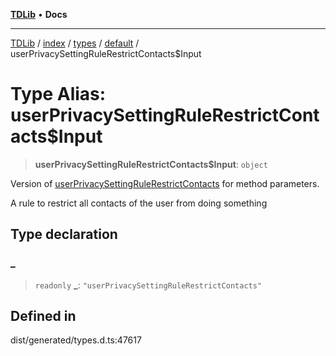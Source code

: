 [**TDLib**](../../../../../../README.md) • **Docs**

***

[TDLib](../../../../../../modules.md) / [index](../../../../../README.md) / [types](../../../README.md) / [default](../README.md) / userPrivacySettingRuleRestrictContacts$Input

# Type Alias: userPrivacySettingRuleRestrictContacts$Input

> **userPrivacySettingRuleRestrictContacts$Input**: `object`

Version of [userPrivacySettingRuleRestrictContacts](userPrivacySettingRuleRestrictContacts.md) for method parameters.

A rule to restrict all contacts of the user from doing something

## Type declaration

### \_

> `readonly` **\_**: `"userPrivacySettingRuleRestrictContacts"`

## Defined in

dist/generated/types.d.ts:47617
